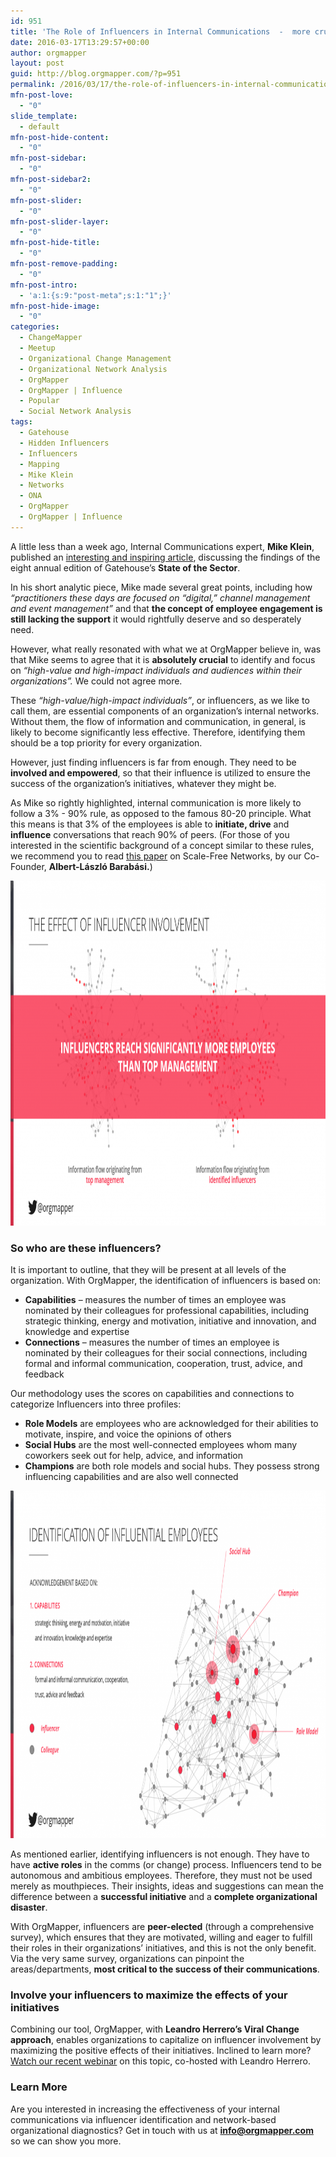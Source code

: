 ```yaml
---
id: 951
title: 'The Role of Influencers in Internal Communications  -  more crucial than you would think'
date: 2016-03-17T13:29:57+00:00
author: orgmapper
layout: post
guid: http://blog.orgmapper.com/?p=951
permalink: /2016/03/17/the-role-of-influencers-in-internal-communications-more-crucial-than-you-would-think/
mfn-post-love:
  - "0"
slide_template:
  - default
mfn-post-hide-content:
  - "0"
mfn-post-sidebar:
  - "0"
mfn-post-sidebar2:
  - "0"
mfn-post-slider:
  - "0"
mfn-post-slider-layer:
  - "0"
mfn-post-hide-title:
  - "0"
mfn-post-remove-padding:
  - "0"
mfn-post-intro:
  - 'a:1:{s:9:"post-meta";s:1:"1";}'
mfn-post-hide-image:
  - "0"
categories:
  - ChangeMapper
  - Meetup
  - Organizational Change Management
  - Organizational Network Analysis
  - OrgMapper
  - OrgMapper | Influence
  - Popular
  - Social Network Analysis
tags:
  - Gatehouse
  - Hidden Influencers
  - Influencers
  - Mapping
  - Mike Klein
  - Networks
  - ONA
  - OrgMapper
  - OrgMapper | Influence
---
```

A little less than a week ago, Internal Communications expert, **Mike Klein**, published an <a href="http://changingtheterms.com/2016/03/12/the-state-of-the-sector-are-internal-communicators-missing-something-big/" target="_blank" rel="noopener noreferrer">interesting and inspiring article</a>, discussing the findings of the eight annual edition of Gatehouse&#8217;s **State of the Sector**.

In his short analytic piece, Mike made several great points, including how _&#8220;practitioners these days are focused on “digital,” channel management and event management&#8221;_ and that **the concept of employee engagement is still lacking the support** it would rightfully deserve and so desperately need.

However, what really resonated with what we at OrgMapper believe in, was that Mike seems to agree that it is **absolutely crucial** to identify and focus on _&#8220;high-value and high-impact individuals and audiences within their organizations&#8221;._ We could not agree more.

These _&#8220;high-value/high-impact individuals&#8221;_, or influencers, as we like to call them, are essential components of an organization&#8217;s internal networks. Without them, the flow of information and communication, in general, is likely to become significantly less effective. Therefore, identifying them should be a top priority for every organization.

However, just finding influencers is far from enough. They need to be **involved and empowered**, so that their influence is utilized to ensure the success of the organization&#8217;s initiatives, whatever they might be.

As Mike so rightly highlighted, internal communication is more likely to follow a 3%  -  90% rule, as opposed to the famous 80-20 principle. What this means is that 3% of the employees is able to **initiate, drive** and **influence** conversations that reach 90% of peers. (For those of you interested in the scientific background of a concept similar to these rules, we recommend you to read <a href="http://www.barabasilab.com/pubs/CCNR-ALB_Publications/200907-24_Science-Decade/200907-24_Science-Decade.pdf" target="_blank" rel="noopener noreferrer">this paper</a> on Scale-Free Networks, by our Co-Founder, **Albert-László Barabási.**)

<img class="aligncenter wp-image-953 size-large" src="/images/2016/03/Influence-Webinar-07-1024x577.png" alt="Influencers Reach More" width="980" height="552" />

### So who are these influencers?

It is important to outline, that they will be present at all levels of the organization. With OrgMapper, the identification of influencers is based on:

  * **Capabilities** – measures the number of times an employee was nominated by their colleagues for professional capabilities, including strategic thinking, energy and motivation, initiative and innovation, and knowledge and expertise
  * **Connections** – measures the number of times an employee is nominated by their colleagues for their social connections, including formal and informal communication, cooperation, trust, advice, and feedback

Our methodology uses the scores on capabilities and connections to categorize Influencers into three profiles:

  * **Role Models** are employees who are acknowledged for their abilities to motivate, inspire, and voice the opinions of others
  * **Social Hubs** are the most well-connected employees whom many coworkers seek out for help, advice, and information
  * **Champions** are both role models and social hubs. They possess strong influencing capabilities and are also well connected

<img class="alignnone wp-image-933 size-large" src="/images/2016/03/Influence-Webinar-08-1024x581.png" alt="Influential Employees" width="980" height="556" />

As mentioned earlier, identifying influencers is not enough. They have to have **active roles** in the comms (or change) process. Influencers tend to be autonomous and ambitious employees. Therefore, they must not be used merely as mouthpieces. Their insights, ideas and suggestions can mean the difference between a **successful initiative** and a **complete organizational disaster**.

With OrgMapper, influencers are **peer-elected** (through a comprehensive survey), which ensures that they are motivated, willing and eager to fulfill their roles in their organizations&#8217; initiatives, and this is not the only benefit. Via the very same survey, organizations can pinpoint the areas/departments, **most critical to the success of their communications**.

### Involve your influencers to maximize the effects of your initiatives

Combining our tool, OrgMapper, with **Leandro Herrero&#8217;s Viral Change approach**, enables organizations to capitalize on influencer involvement by maximizing the positive effects of their initiatives. Inclined to learn more? [Watch our recent webinar](http://orgmapper.com/2016/03/09/maximize-the-effects-of-your-change-initiatives-through-influencer-involvement-webinar-key-learnings/) on this topic, co-hosted with Leandro Herrero.

### Learn More

Are you interested in increasing the effectiveness of your internal communications via influencer identification and network-based organizational diagnostics? Get in touch with us at **info@orgmapper.com** so we can show you more.